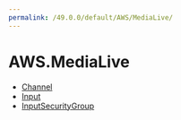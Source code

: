 ```yaml
---
permalink: /49.0.0/default/AWS/MediaLive/
---
```


# AWS.MediaLive



* [Channel](Channel.md)
* [Input](Input.md)
* [InputSecurityGroup](InputSecurityGroup.md)